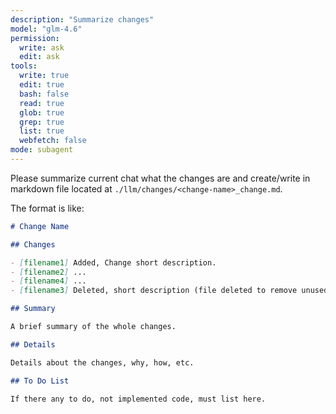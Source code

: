 ```yaml
---
description: "Summarize changes"
model: "glm-4.6"
permission:
  write: ask
  edit: ask
tools:
  write: true
  edit: true
  bash: false
  read: true
  glob: true
  grep: true
  list: true
  webfetch: false
mode: subagent
---
```


Please summarize current chat what the changes are and create/write in markdown
file located at `./llm/changes/<change-name>_change.md`.

The format is like:

```markdown
# Change Name

## Changes

- [filename1] Added, Change short description.
- [filename2] ...
- [filename4] ...
- [filename3] Deleted, short description (file deleted to remove unused code)

## Summary

A brief summary of the whole changes.

## Details

Details about the changes, why, how, etc.

## To Do List

If there any to do, not implemented code, must list here.
```
